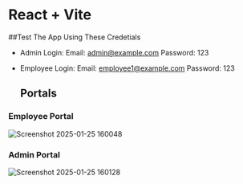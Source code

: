# React + Vite

##Test The App Using These Credetials
- Admin Login:
Email: admin@example.com
Password: 123

- Employee Login:
Email: employee1@example.com
Password: 123
  ## Portals

### Employee Portal
![Screenshot 2025-01-25 160048](https://github.com/user-attachments/assets/446d92f3-c2c7-47cf-a191-71751e798cd0)

### Admin Portal
![Screenshot 2025-01-25 160128](https://github.com/user-attachments/assets/5e4ed57d-7cb6-4af8-88a5-93e236cbb29a)

